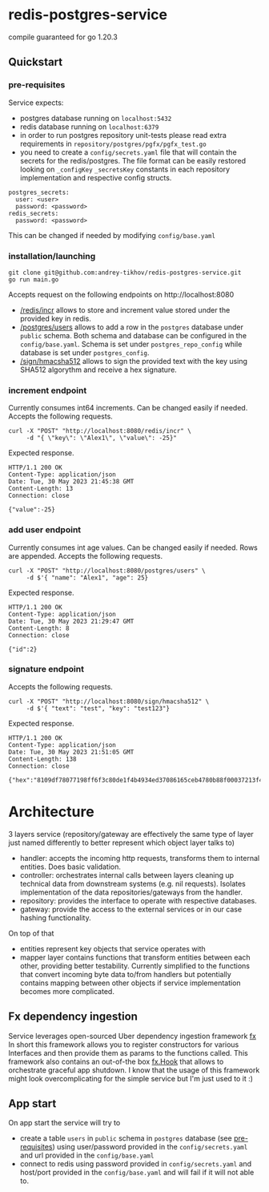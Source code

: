 # redis-postgres-service
compile guaranteed for go 1.20.3

## Quickstart
### pre-requisites
Service expects:
- postgres database running on `localhost:5432`
- redis database running on `localhost:6379`
- in order to run postgres repository unit-tests please read extra requirements in `repository/postgres/pgfx/pgfx_test.go`
- you need to create a `config/secrets.yaml` file that will contain the secrets for the redis/postgres. The file format can be easily restored looking on `_configKey` `_secretsKey` constants in each repository implementation and respective config structs.
```
postgres_secrets:
  user: <user>
  password: <password>
redis_secrets:
  password: <password>
```

This can be changed if needed by modifying `config/base.yaml`

### installation/launching
    git clone git@github.com:andrey-tikhov/redis-postgres-service.git
    go run main.go
Accepts request on the following endpoints on http://localhost:8080
* [/redis/incr](#increment-endpoint) allows to store and increment value stored under the provided key in redis.
* [/postgres/users](#add-user-endpoint) allows to add a row in the `postgres` database under `public` schema. Both schema and database can be configured in the `config/base.yaml`. Schema is set under `postgres_repo_config` while database is set under `postgres_config`.
* [/sign/hmacsha512](#signature-endpoint) allows to sign the provided text with the key using SHA512 algorythm and receive a hex signature.

### increment endpoint
Currently consumes int64 increments. Can be changed easily if needed.
Accepts the following requests.
```
curl -X "POST" "http://localhost:8080/redis/incr" \
     -d "{ \"key\": \"Alex1\", \"value\": -25}"
```
Expected response.
```
HTTP/1.1 200 OK
Content-Type: application/json
Date: Tue, 30 May 2023 21:45:38 GMT
Content-Length: 13
Connection: close

{"value":-25}
```

### add user endpoint
Currently consumes int age values. Can be changed easily if needed.
Rows are appended.
Accepts the following requests.
```
curl -X "POST" "http://localhost:8080/postgres/users" \
     -d $'{ "name": "Alex1", "age": 25}
```
Expected response.
```
HTTP/1.1 200 OK
Content-Type: application/json
Date: Tue, 30 May 2023 21:29:47 GMT
Content-Length: 8
Connection: close

{"id":2}
```

### signature endpoint
Accepts the following requests.
```
curl -X "POST" "http://localhost:8080/sign/hmacsha512" \
     -d $'{ "text": "test", "key": "test123"}
```
Expected response.
```
HTTP/1.1 200 OK
Content-Type: application/json
Date: Tue, 30 May 2023 21:51:05 GMT
Content-Length: 138
Connection: close

{"hex":"8109df78077198ff6f3c80de1f4b4934ed37086165ceb4780b88f00037213f448ab17d0e14e27de005a360f158eb33f0b28054ef9892171de3a31d10e93e36f1"}
```

# Architecture

3 layers service (repository/gateway are effectively the same type of layer just named differently to better represent which object layer talks to)
- handler: accepts the incoming http requests, transforms them to internal entities. Does basic validation.
- controller: orchestrates internal calls between layers cleaning up technical data from downstream systems (e.g. nil requests). Isolates implementation of the data repositories/gateways from the handler.
- repository: provides the interface to operate with respective databases.
- gateway: provide the access to the external services or in our case hashing functionality.

On top of that
- entities represent key objects that service operates with
- mapper layer contains functions that transform entities between each other, providing better testability. Currently simplified to the functions that convert incoming byte data to/from handlers but potentially contains mapping between other objects if service implementation becomes more complicated.

## Fx dependency ingestion
Service leverages open-sourced Uber dependency ingestion framework [fx](https://pkg.go.dev/go.uber.org/fx)
In short this framework allows you to register constructors for various Interfaces and then provide them as params to the functions called.
This framework also contains an out-of-the box [fx.Hook](https://pkg.go.dev/go.uber.org/fx#Hook) that allows to orchestrate graceful app shutdown.
I know that the usage of this framework might look overcomplicating for the simple service but I'm just used to it :)

## App start
On app start the service will try to 
- create a table `users` in `public` schema in `postgres` database (see [pre-requisites](#pre-requisites)) using user/password provided in the `config/secrets.yaml` and url provided in the `config/base.yaml` 
- connect to redis using password provided in `config/secrets.yaml` and host/port provided in the `config/base.yaml`
and will fail if it will not able to.
